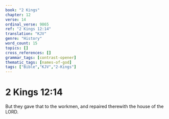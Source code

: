 ```yaml
---
book: "2 Kings"
chapter: 12
verse: 14
ordinal_verse: 9865
ref: "2 Kings 12:14"
translation: "KJV"
genre: "History"
word_count: 15
topics: []
cross_references: []
grammar_tags: [contrast-opener]
thematic_tags: [names-of-god]
tags: ["Bible","KJV","2-Kings"]
---
```


# 2 Kings 12:14

But they gave that to the workmen, and repaired therewith the house of the LORD.

